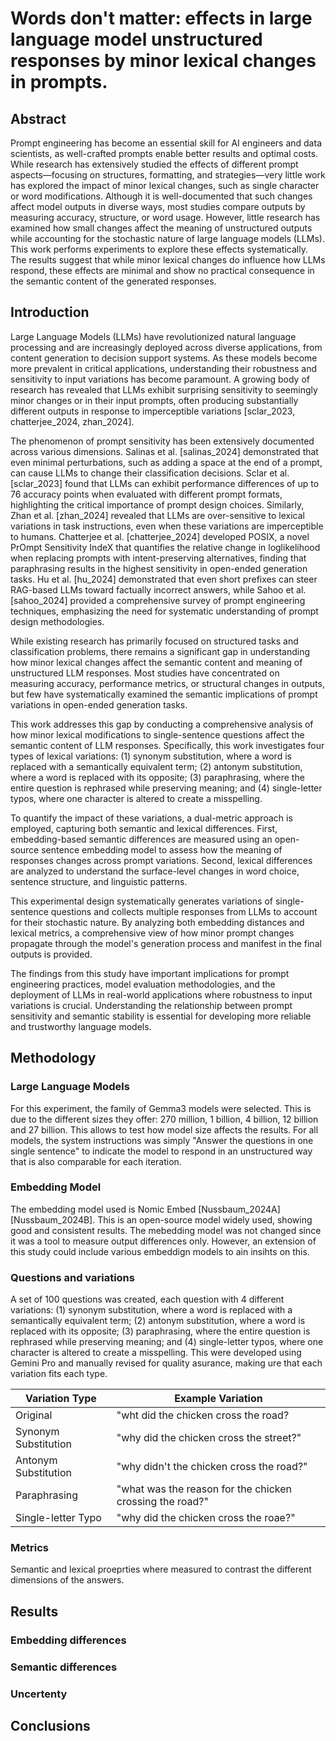 # Words don't matter: effects in large language model unstructured responses by minor lexical changes in prompts.

## Abstract

Prompt engineering has become an essential skill for AI engineers and data scientists, as well-crafted prompts enable better results and optimal costs. While research has extensively studied the effects of different prompt aspects—focusing on structures, formatting, and strategies—very little work has explored the impact of minor lexical changes, such as single character or word modifications. Although it is well-documented that such changes affect model outputs in diverse ways, most studies compare outputs by measuring accuracy, structure, or word usage. However, little research has examined how small changes affect the meaning of unstructured outputs while accounting for the stochastic nature of large language models (LLMs). This work performs experiments to explore these effects systematically. The results suggest that while minor lexical changes do influence how LLMs respond, these effects are minimal and show no practical consequence in the semantic content of the generated responses.

## Introduction

Large Language Models (LLMs) have revolutionized natural language processing and are increasingly deployed across diverse applications, from content generation to decision support systems. As these models become more prevalent in critical applications, understanding their robustness and sensitivity to input variations has become paramount. A growing body of research has revealed that LLMs exhibit surprising sensitivity to seemingly minor changes or in their input prompts, often producing substantially different outputs in response to imperceptible variations [sclar_2023, chatterjee_2024, zhan_2024].

The phenomenon of prompt sensitivity has been extensively documented across various dimensions. Salinas et al. [salinas_2024] demonstrated that even minimal perturbations, such as adding a space at the end of a prompt, can cause LLMs to change their classification decisions. Sclar et al. [sclar_2023] found that LLMs can exhibit performance differences of up to 76 accuracy points when evaluated with different prompt formats, highlighting the critical importance of prompt design choices. Similarly, Zhan et al. [zhan_2024] revealed that LLMs are over-sensitive to lexical variations in task instructions, even when these variations are imperceptible to humans. Chatterjee et al. [chatterjee_2024] developed POSIX, a novel PrOmpt Sensitivity IndeX that quantifies the relative change in loglikelihood when replacing prompts with intent-preserving alternatives, finding that paraphrasing results in the highest sensitivity in open-ended generation tasks. Hu et al. [hu_2024] demonstrated that even short prefixes can steer RAG-based LLMs toward factually incorrect answers, while Sahoo et al. [sahoo_2024] provided a comprehensive survey of prompt engineering techniques, emphasizing the need for systematic understanding of prompt design methodologies.

While existing research has primarily focused on structured tasks and classification problems, there remains a significant gap in understanding how minor lexical changes affect the semantic content and meaning of unstructured LLM responses. Most studies have concentrated on measuring accuracy, performance metrics, or structural changes in outputs, but few have systematically examined the semantic implications of prompt variations in open-ended generation tasks.

This work addresses this gap by conducting a comprehensive analysis of how minor lexical modifications to single-sentence questions affect the semantic content of LLM responses. Specifically, this work investigates four types of lexical variations: (1) synonym substitution, where a word is replaced with a semantically equivalent term; (2) antonym substitution, where a word is replaced with its opposite; (3) paraphrasing, where the entire question is rephrased while preserving meaning; and (4) single-letter typos, where one character is altered to create a misspelling.

To quantify the impact of these variations, a dual-metric approach is employed, capturing both semantic and lexical differences. First, embedding-based semantic differences are measured using an open-source sentence embedding model to assess how the meaning of responses changes across prompt variations. Second, lexical differences are analyzed to understand the surface-level changes in word choice, sentence structure, and linguistic patterns.

This experimental design systematically generates variations of single-sentence questions and collects multiple responses from LLMs to account for their stochastic nature. By analyzing both embedding distances and lexical metrics, a comprehensive view of how minor prompt changes propagate through the model's generation process and manifest in the final outputs is provided.

The findings from this study have important implications for prompt engineering practices, model evaluation methodologies, and the deployment of LLMs in real-world applications where robustness to input variations is crucial. Understanding the relationship between prompt sensitivity and semantic stability is essential for developing more reliable and trustworthy language models.


## Methodology

### Large Language Models

For this experiment, the family of Gemma3 models were selected. This is due to the different sizes they offer: 270 million, 1 billion, 4 billion, 12 billion and 27 billion. This allows to test how model size affects the results. For all models, the system instructions was simply "Answer the questions in one single sentence" to indicate the model to respond in an unstructured way that is also comparable for each iteration.

### Embedding Model

The embedding model used is Nomic Embed [Nussbaum_2024A] [Nussbaum_2024B]. This is an open-source model widely used, showing good and consistent results. The mebedding model was not changed since it was a tool to measure output differences only. However, an extension of this study could include various embeddign models to ain insihts on this.

### Questions and variations

A set of 100 questions was created, each question with 4 different variations: (1) synonym substitution, where a word is replaced with a semantically equivalent term; (2) antonym substitution, where a word is replaced with its opposite; (3) paraphrasing, where the entire question is rephrased while preserving meaning; and (4) single-letter typos, where one character is altered to create a misspelling. This were developed using Gemini Pro and manually revised for quality asurance, making ure that each variation fits each type.

| Variation Type         | Example Variation                |
|------------------------|----------------------------------|
| Original               | "wht did the chicken cross the road? |
| Synonym Substitution   | "why did the chicken cross the street?" |
| Antonym Substitution   | "why didn't the chicken cross the road?" |
| Paraphrasing           | "what was the reason for the chicken crossing the road?" |
| Single-letter Typo     | "why did the chicken cross the roae?" |

### Metrics

Semantic and lexical proeprties where measured to contrast the different dimensions of the answers.

## Results

### Embedding differences

### Semantic differences

### Uncertenty

## Conclusions


